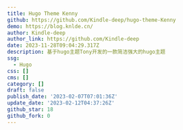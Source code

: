 ```yaml
---
title: Hugo Theme Kenny
github: https://github.com/Kindle-deep/hugo-theme-Kenny
demo: https://blog.knlde.cn/
author: Kindle-deep
author_link: https://github.com/Kindle-deep
date: 2023-11-28T09:04:29.317Z
description: 基于hugo主题Tony开发的一款简洁强大的hugo主题
ssg:
  - Hugo
css: []
cms: []
category: []
draft: false
publish_date: '2023-02-07T07:01:36Z'
update_date: '2023-02-12T04:37:26Z'
github_star: 18
github_fork: 0
---
```

